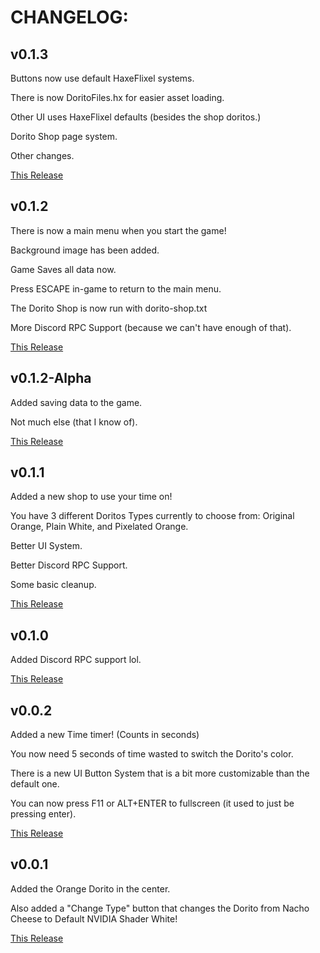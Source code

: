 # CHANGELOG:

## v0.1.3
Buttons now use default HaxeFlixel systems.

There is now DoritoFiles.hx for easier asset loading.

Other UI uses HaxeFlixel defaults (besides the shop doritos.)

Dorito Shop page system.

Other changes.

[This Release](https://github.com/Leather128/DoritoHaxeFlixel/releases/tag/v0.1.3)

## v0.1.2
There is now a main menu when you start the game!

Background image has been added.

Game Saves all data now.

Press ESCAPE in-game to return to the main menu. 

The Dorito Shop is now run with dorito-shop.txt

More Discord RPC Support (because we can't have enough of that).

[This Release](https://github.com/Leather128/DoritoHaxeFlixel/releases/tag/v0.1.2)

## v0.1.2-Alpha
Added saving data to the game.

Not much else (that I know of).

[This Release](https://github.com/Leather128/DoritoHaxeFlixel/releases/tag/v0.1.2-alpha)

## v0.1.1
Added a new shop to use your time on!

You have 3 different Doritos Types currently to choose from: Original Orange, Plain White, and Pixelated Orange.

Better UI System.

Better Discord RPC Support.

Some basic cleanup.

[This Release](https://github.com/Leather128/DoritoHaxeFlixel/releases/tag/v0.1.1)

## v0.1.0
Added Discord RPC support lol.

[This Release](https://github.com/Leather128/DoritoHaxeFlixel/releases/tag/v0.1.0)

## v0.0.2
Added a new Time timer! (Counts in seconds)

You now need 5 seconds of time wasted to switch the Dorito's color.

There is a new UI Button System that is a bit more customizable than the default one.

You can now press F11 or ALT+ENTER to fullscreen (it used to just be pressing enter).

[This Release](https://github.com/Leather128/DoritoHaxeFlixel/releases/tag/v0.0.2)

## v0.0.1
Added the Orange Dorito in the center.

Also added a "Change Type" button that changes the Dorito from Nacho Cheese to Default NVIDIA Shader White!

[This Release](https://github.com/Leather128/DoritoHaxeFlixel/releases/tag/v0.0.1)